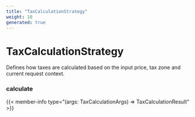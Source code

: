 ```yaml
---
title: "TaxCalculationStrategy"
weight: 10
generated: true
---
```

<!-- This file was generated from the Vendure TypeScript source. Do not modify. Instead, re-run "generate-docs" -->


# TaxCalculationStrategy

Defines how taxes are calculated based on the input price, tax zone and current request context.

### calculate

{{< member-info type="(args: TaxCalculationArgs) => TaxCalculationResult" >}}



